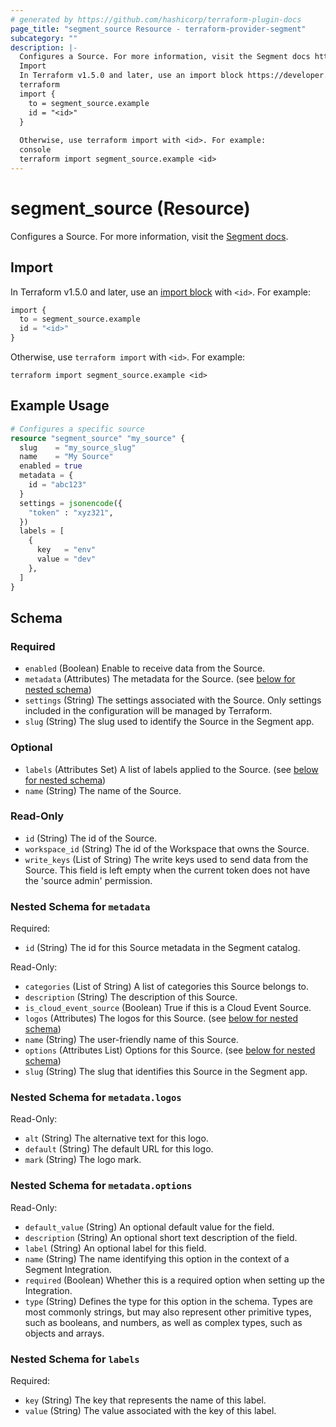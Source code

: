```yaml
---
# generated by https://github.com/hashicorp/terraform-plugin-docs
page_title: "segment_source Resource - terraform-provider-segment"
subcategory: ""
description: |-
  Configures a Source. For more information, visit the Segment docs https://segment.com/docs/connections/sources/.
  Import
  In Terraform v1.5.0 and later, use an import block https://developer.hashicorp.com/terraform/language/import with <id>. For example:
  terraform
  import {
    to = segment_source.example
    id = "<id>"
  }
  
  Otherwise, use terraform import with <id>. For example:
  console
  terraform import segment_source.example <id>
---
```


# segment_source (Resource)

Configures a Source. For more information, visit the [Segment docs](https://segment.com/docs/connections/sources/).

## Import

In Terraform v1.5.0 and later, use an [import block](https://developer.hashicorp.com/terraform/language/import) with `<id>`. For example:

```terraform
import {
  to = segment_source.example
  id = "<id>"
}
```

Otherwise, use `terraform import` with `<id>`. For example:

```console
terraform import segment_source.example <id>
```

## Example Usage

```terraform
# Configures a specific source
resource "segment_source" "my_source" {
  slug    = "my_source_slug"
  name    = "My Source"
  enabled = true
  metadata = {
    id = "abc123"
  }
  settings = jsonencode({
    "token" : "xyz321",
  })
  labels = [
    {
      key   = "env"
      value = "dev"
    },
  ]
}
```

<!-- schema generated by tfplugindocs -->
## Schema

### Required

- `enabled` (Boolean) Enable to receive data from the Source.
- `metadata` (Attributes) The metadata for the Source. (see [below for nested schema](#nestedatt--metadata))
- `settings` (String) The settings associated with the Source. Only settings included in the configuration will be managed by Terraform.
- `slug` (String) The slug used to identify the Source in the Segment app.

### Optional

- `labels` (Attributes Set) A list of labels applied to the Source. (see [below for nested schema](#nestedatt--labels))
- `name` (String) The name of the Source.

### Read-Only

- `id` (String) The id of the Source.
- `workspace_id` (String) The id of the Workspace that owns the Source.
- `write_keys` (List of String) The write keys used to send data from the Source. This field is left empty when the current token does not have the 'source admin' permission.

<a id="nestedatt--metadata"></a>
### Nested Schema for `metadata`

Required:

- `id` (String) The id for this Source metadata in the Segment catalog.

Read-Only:

- `categories` (List of String) A list of categories this Source belongs to.
- `description` (String) The description of this Source.
- `is_cloud_event_source` (Boolean) True if this is a Cloud Event Source.
- `logos` (Attributes) The logos for this Source. (see [below for nested schema](#nestedatt--metadata--logos))
- `name` (String) The user-friendly name of this Source.
- `options` (Attributes List) Options for this Source. (see [below for nested schema](#nestedatt--metadata--options))
- `slug` (String) The slug that identifies this Source in the Segment app.

<a id="nestedatt--metadata--logos"></a>
### Nested Schema for `metadata.logos`

Read-Only:

- `alt` (String) The alternative text for this logo.
- `default` (String) The default URL for this logo.
- `mark` (String) The logo mark.


<a id="nestedatt--metadata--options"></a>
### Nested Schema for `metadata.options`

Read-Only:

- `default_value` (String) An optional default value for the field.
- `description` (String) An optional short text description of the field.
- `label` (String) An optional label for this field.
- `name` (String) The name identifying this option in the context of a Segment Integration.
- `required` (Boolean) Whether this is a required option when setting up the Integration.
- `type` (String) Defines the type for this option in the schema. Types are most commonly strings, but may also represent other primitive types, such as booleans, and numbers, as well as complex types, such as objects and arrays.



<a id="nestedatt--labels"></a>
### Nested Schema for `labels`

Required:

- `key` (String) The key that represents the name of this label.
- `value` (String) The value associated with the key of this label.
